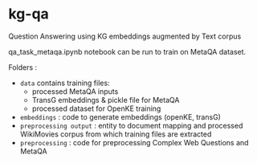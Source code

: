 # kg-qa
Question Answering using KG embeddings augmented by Text corpus

qa_task_metaqa.ipynb notebook can be run to train on MetaQA dataset.

Folders :
- ```data``` contains training files:
  - processed MetaQA inputs
  - TransG embeddings & pickle file for MetaQA
  - processed dataset for OpenKE training
- ```embeddings``` : code to generate embeddings (openKE, transG)
- ```preprocessing output``` : entity to document mapping and processed WikiMovies corpus from which training files are extracted
- ```preprocessing``` : code for preprocessing Complex Web Questions and MetaQA

